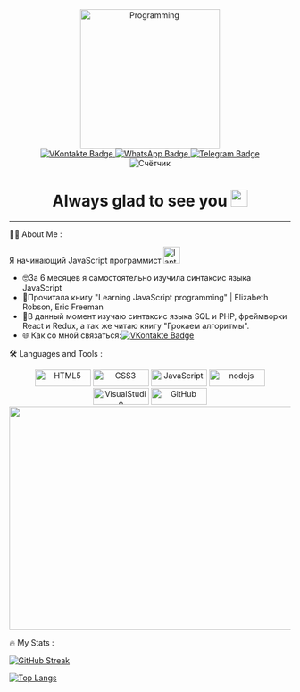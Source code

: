 <div align="center" id="header">
  <img src="https://media.giphy.com/media/Jz7eUZut4DSl04bz2q/giphy.gif"
  width="250"/ alt="Programming">
</div>

<div align="center" id="badges">
  <a href="https://vk.com/id624685918">
    <img
      src="https://img.shields.io/badge/VKontakte-blue?style=for-the-badge&logo=VKontakte&logoColor=white"
      alt="VKontakte Badge"
    />
  </a>
  <a href="https://wa.me/79162476495">
    <img
      src="https://img.shields.io/badge/WhatsApp-green?style=for-the-badge&logo=WhatsApp&logoColor=white"
      alt="WhatsApp Badge"
    />
  </a>
  <a href="https://t.me/Sneganna_snow">
    <img
      src="https://img.shields.io/badge/Telegram-blue?style=for-the-badge&logo=Telegram&logoColor=white"
      alt="Telegram Badge"
    />
  </a>
</div>

<div align="center">
  <img
    src="https://komarev.com/ghpvc/?username=SnejannaTumanova&style=flat-square&color=green"
    alt="Счётчик"
  />
  <h1>
    Always glad to see you
    <img
      src="https://media.giphy.com/media/hvRJCLFzcasrR4ia7z/giphy.gif"
      width="30px"
    />
  </h1>
</div>

<hr align="center" width="100%" size="50" color="#19ff19" />

:woman_technologist: About Me :

Я начинающий JavaScript программист
<img
  src="https://media.giphy.com/media/d3MLdIYIHup9Q2xG/giphy.gif"
  width="30"
  alt="laptop"
/>

- :nerd_face:За 6 месяцев я самостоятельно изучила синтаксис языка JavaScript 
- :100:Прочитала книгу "Learning JavaScript programming" | Elizabeth Robson, Eric
Freeman 
- :brain:В данный момент изучаю синтаксис языка SQL и PHP, фреймворки
React и Redux, а так же читаю книгу "Грокаем алгоритмы". 
- :globe_with_meridians: Как со мной связаться:[![VKontakte
Badge](https://img.shields.io/badge/-VKontakte-blue?style=flat&logo=VKontakte&logoColor=white)](https://vk.com/id624685918)

:hammer_and_wrench: Languages and Tools :

<div align="center" id="icons">
  <img
    src="https://camo.githubusercontent.com/7947a9da4d569e7aa0264625efd420377b5466fd1620c5dd7cb525db2a358c91/68747470733a2f2f696d672e736869656c64732e696f2f62616467652f48544d4c352532302d2532334533344632362e7376673f6c6f676f3d68746d6c35266c6f676f436f6c6f723d7768697465"
    title="HTML5"
    alt="HTML5"
    width="100"
    height="30"
  />
  <img
    src="https://camo.githubusercontent.com/c8733604360c25e4cf34c8415bf9093104206dccd164b2a1cd7d1e2711d4d4f8/68747470733a2f2f696d672e736869656c64732e696f2f62616467652f4353532532302d2532333135373242362e7376673f6c6f676f3d63737333266c6f676f436f6c6f723d7768697465"
    title="CSS3"
    alt="CSS3"
    width="100"
    height="30"
  />
  <img
    src="https://camo.githubusercontent.com/7a48ad3028bc23b33e755e555609a4ccdd3ba1ef6fb92aa2214eea10e3b7e184/68747470733a2f2f696d672e736869656c64732e696f2f62616467652f4a6176615363726970742532302d2532334637444631452e7376673f6c6f676f3d6a617661736372697074266c6f676f436f6c6f723d626c61636b"
    title="JavaScript"
    alt="JavaScript"
    width="100"
    height="30"
  />
  <img
  src="https://camo.githubusercontent.com/441ef92f4ca6ed08f5179c92de1db983e255289755d138acddb23c503f54fc9c/68747470733a2f2f696d672e736869656c64732e696f2f62616467652f2d4e6f64652e6a732d3035313232413f7374796c653d666c6174266c6f676f3d6e6f64652e6a73"
  title="nodejs"
  alt="nodejs"
  width="100"
  height="30"
  />
  <img
    src="https://camo.githubusercontent.com/1ca4fca85fcdf590edd7002c02ded299502daa79309d0656859b69d55a1c1fa9/68747470733a2f2f696d672e736869656c64732e696f2f62616467652f2d56697375616c25323053747564696f253230436f64652d3035313232413f7374796c653d666c6174266c6f676f3d76697375616c2d73747564696f2d636f6465266c6f676f436f6c6f723d303037414343"
    title="VisualStudio"
    alt="VisualStudio"
    width="100"
    height="30"
  />
  <img
    src="https://camo.githubusercontent.com/247482f492e6ae85ac3ff395730acfdf85d3b98198096e772da9fb315de1f484/68747470733a2f2f696d672e736869656c64732e696f2f62616467652f4769742d4630353033323f7374796c653d666c6174266c6f676f3d676974266c6f676f436f6c6f723d7768697465"
    title="GitHub"
    alt="GitHub"
    width="100"
    height="30"
  />
</div>

<div align="center" id="header">
  <img
    src="https://media.giphy.com/media/RkX2zcpO79EAf82ESl/giphy.gif"
    width="600"
    height="400"
  />
</div>

:fire: My Stats : 

[![GitHub
Streak](http://github-readme-streak-stats.herokuapp.com?user=SnejannaTumanova&theme=dark&background=000000)](https://git.io/streak-stats)

[![Top
Langs](https://github-readme-stats.vercel.app/api/top-langs/?username=SnejannaTumanova&layout=compact&theme=vision-friendly-dark)](https://github.com/anuraghazra/github-readme-stats)


